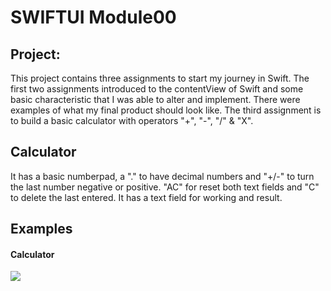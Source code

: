 # SWIFTUI Module00

## Project:
This project contains three assignments to start my journey in Swift. The first two assignments introduced to the contentView of Swift and some basic characteristic that I was able to alter and implement. There were examples of what my final product should look like. The third assignment is to build a basic calculator with operators "+", "-", "/" & "X".

## Calculator
It has a basic numberpad, a "." to have decimal numbers and "+/-" to turn the last number negative or positive. "AC" for reset both text fields and "C" to delete the last entered. It has a text field for working and result.

## Examples
<h4>Calculator</h4>
<img src="https://i.imgur.com/llUbXtN.gif width="300">
